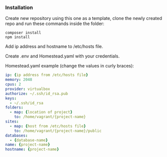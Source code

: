 ### Installation

Create new repository using this one as a template, clone the newly created repo and run these commands inside the folder:

```
composer install
npm install
```

Add ip address and hostname to /etc/hosts file.

Create .env and Homestead.yaml with your credentials.

Homestead.yaml example (change the values in curly braces):

```yaml
ip: {ip address from /etc/hosts file}
memory: 2048
cpus: 2
provider: virtualbox
authorize: ~/.ssh/id_rsa.pub
keys:
  - ~/.ssh/id_rsa
folders:
  - map: {location of project}
    to: /home/vagrant/{project-name}
sites:
  - map: {host from /etc/hosts file}
    to: /home/vagrant/{project-name}/public
databases:
  - {database-name}
name: {project-name}
hostname: {project-name}
```
